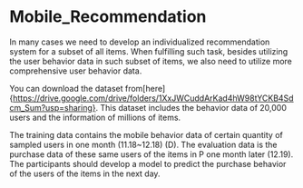 # Mobile_Recommendation

In many cases we need to develop an individualized recommendation system for a subset of all items. When fulfilling such task, besides utilizing the 
user behavior data in such subset of items, we also need to utilize more comprehensive user behavior data.

You can download the dataset from[here]{https://drive.google.com/drive/folders/1XxJWCuddArKad4hW98tYCKB4Sdcm_Sum?usp=sharing}. This dataset includes the behavior data of 20,000 users and the information of millions of items.

The training data contains the mobile behavior data of certain quantity of sampled users in one month (11.18~12.18) (D). The evaluation data is the purchase
data of these same users of the items in P one month later (12.19). The participants should develop a model to predict the purchase behavior of the users of 
the items in the next day.
